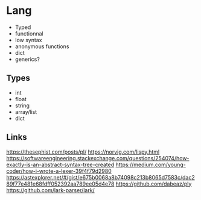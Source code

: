 # Lang

- Typed
- functionnal
- low syntax
- anonymous functions
- dict
- generics?

## Types

- int
- float
- string
- array/list
- dict

## Links

https://thesephist.com/posts/pl/
https://norvig.com/lispy.html
https://softwareengineering.stackexchange.com/questions/254074/how-exactly-is-an-abstract-syntax-tree-created
https://medium.com/young-coder/how-i-wrote-a-lexer-39f4f79d2980
https://astexplorer.net/#/gist/e675b0068a8b74098c213b8065d7583c/dac289f77e481e68fdff052392aa789ee05d4e78
https://github.com/dabeaz/ply
https://github.com/lark-parser/lark/
